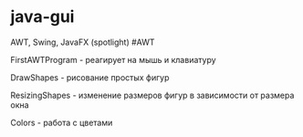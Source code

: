 # java-gui
AWT, Swing, JavaFX (spotlight)
#AWT
<p>FirstAWTProgram - реагирует на мышь и клавиатуру</p>
<p>DrawShapes - рисование простых фигур</p>
<p>ResizingShapes - изменение размеров фигур в зависимости от размера окна</p>
<p>Colors - работа с цветами</p>
